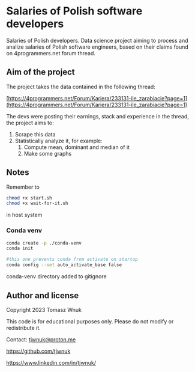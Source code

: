 # Salaries of Polish software developers
Salaries of Polish developers. Data science project aiming to process and analize salaries of Polish software engineers, based on their claims found on 4programmers.net forum thread.

## Aim of the project
The project takes the data contained in the following thread:

[https://4programmers.net/Forum/Kariera/233131-ile_zarabiacie?page=1](https://4programmers.net/Forum/Kariera/233131-ile_zarabiacie?page=1)

The devs were posting their earnings, stack and experience in the thread, the project aims to:
1. Scrape this data
2. Statistically analyze it, for example:
    1. Compute mean, dominant and median of it
    2. Make some graphs

## Notes

Remember to
```bash
chmod +x start.sh
chmod +x wait-for-it.sh
```
in host system

### Conda venv
```bash
conda create -p ./conda-venv
conda init

#this one prevents conda from activate on startup
conda config --set auto_activate_base false
```
conda-venv directory added to gitignore

## Author and license

Copyright 2023 Tomasz Wnuk

This code is for educational purposes only. Please do not modify or redistribute it.

Contact: tjwnuk@proton.me

https://github.com/tjwnuk

https://www.linkedin.com/in/tjwnuk/